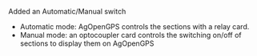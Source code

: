 Added an Automatic/Manual switch

 - Automatic mode: AgOpenGPS controls the sections with a relay card.
 - Manual mode: an optocoupler card controls the switching on/off of sections to display them on AgOpenGPS
